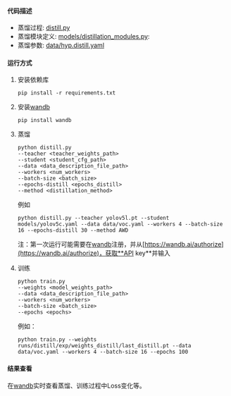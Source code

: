 #### 代码描述
- 蒸馏过程: [distill.py](./distill.py)
- 蒸馏模块定义: [models/distillation_modules.py](models/distillation_modules.py): 
- 蒸馏参数: [data/hyp.distill.yaml](./data/hyp.distill.yaml)

#### 运行方式
1. 安装依赖库
    ``` shell
    pip install -r requirements.txt
    ```

2. 安装[wandb](https://wandb.ai/)
    ``` shell
    pip install wandb
    ```

3. 蒸馏
    ``` shell
    python distill.py
    --teacher <teacher_weights_path>
    --student <student_cfg_path>
    --data <data_description_file_path>
    --workers <num_workers>
    --batch-size <batch_size>
    --epochs-distill <epochs_distill>
    --method <distillation_method>
    ```
    例如
    ``` shell
    python distill.py --teacher yolov5l.pt --student models/yolov5c.yaml --data data/voc.yaml --workers 4 --batch-size 16 --epochs-distill 30 --method AWD
    ```
    注：第一次运行可能需要在[wandb](https://wandb.ai/)注册，并从[https://wandb.ai/authorize](https://wandb.ai/authorize)，获取**API key**并输入
4. 训练
    ``` shell
    python train.py
    --weights <model_weights_path>
    --data <data_description_file_path>
    --workers <num_workers>
    --batch-size <batch_size>
    --epochs <epochs>
    ```
    例如：
    ``` shell
    python train.py --weights runs/distill/exp/weights_distill/last_distill.pt --data data/voc.yaml --workers 4 --batch-size 16 --epochs 100
    ```
#### 结果查看
在[wandb](https://wandb.ai/)实时查看蒸馏、训练过程中Loss变化等。
